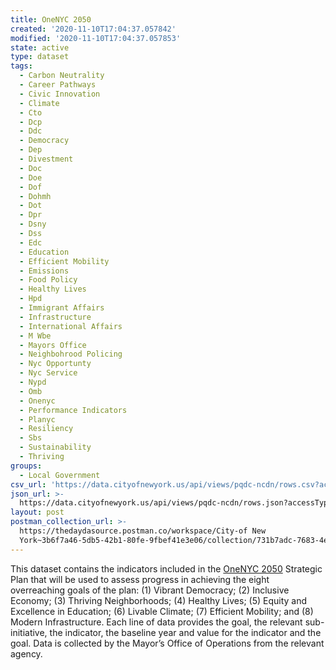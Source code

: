 ```yaml
---
title: OneNYC 2050
created: '2020-11-10T17:04:37.057842'
modified: '2020-11-10T17:04:37.057853'
state: active
type: dataset
tags:
  - Carbon Neutrality
  - Career Pathways
  - Civic Innovation
  - Climate
  - Cto
  - Dcp
  - Ddc
  - Democracy
  - Dep
  - Divestment
  - Doc
  - Doe
  - Dof
  - Dohmh
  - Dot
  - Dpr
  - Dsny
  - Dss
  - Edc
  - Education
  - Efficient Mobility
  - Emissions
  - Food Policy
  - Healthy Lives
  - Hpd
  - Immigrant Affairs
  - Infrastructure
  - International Affairs
  - M Wbe
  - Mayors Office
  - Neighbohrood Policing
  - Nyc Opportunty
  - Nyc Service
  - Nypd
  - Omb
  - Onenyc
  - Performance Indicators
  - Planyc
  - Resiliency
  - Sbs
  - Sustainability
  - Thriving
groups:
  - Local Government
csv_url: 'https://data.cityofnewyork.us/api/views/pqdc-ncdn/rows.csv?accessType=DOWNLOAD'
json_url: >-
  https://data.cityofnewyork.us/api/views/pqdc-ncdn/rows.json?accessType=DOWNLOAD
layout: post
postman_collection_url: >-
  https://thedaydasource.postman.co/workspace/City-of New
  York~3b6f7a46-5db5-42b1-80fe-9fbef41e3e06/collection/731b7adc-7683-4e9d-8b65-7805d741df92
---
```

This dataset contains the indicators included in the <a href="http://onenyc.cityofnewyork.us/strategies/onenyc-2050/">OneNYC 2050</a> Strategic Plan that will be used to assess progress in achieving the eight overreaching goals of the plan: (1) Vibrant Democracy; (2) Inclusive Economy; (3) Thriving Neighborhoods; (4) Healthy Lives; (5) Equity and Excellence in Education; (6) Livable Climate; (7) Efficient Mobility; and (8) Modern Infrastructure. Each line of data provides the goal, the relevant sub-initiative, the indicator, the baseline year and value for the indicator and the goal. Data is collected by the Mayor’s Office of Operations from the relevant agency.
